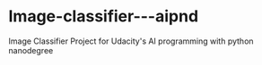 # Image-classifier---aipnd
Image Classifier Project for Udacity's AI programming with python nanodegree
